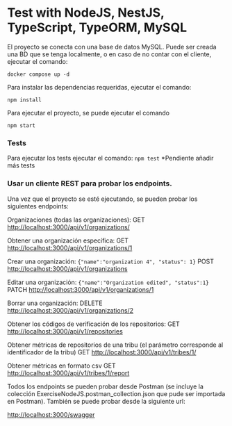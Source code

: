
# Test with NodeJS, NestJS, TypeScript, TypeORM, MySQL

El proyecto se conecta con una base de datos MySQL. Puede ser creada una BD que se tenga localmente, o en caso de no contar con el cliente, ejecutar el comando:
```
docker compose up -d
```
Para instalar las dependencias requeridas, ejecutar el comando:
```
npm install
```
Para ejecutar el proyecto, se puede ejecutar el comando 
```
npm start
```

### Tests 
Para ejecutar los tests ejecutar el comando:
`npm test`
*Pendiente añadir más tests

### Usar un cliente REST para probar los endpoints.

Una vez que el proyecto se esté ejecutando, se pueden probar los siguientes endpoints:

Organizaciones (todas las organizaciones):
GET  [http://localhost:3000/api/v1/organizations/](http://localhost:3000/api/v1/organizations/)


Obtener una organización específica:
GET  [http://localhost:3000/api/v1/organizations/1](http://localhost:3000/api/v1/organizations/1)


Crear una organización:
`{"name":"organization 4",
  "status": 1}`
POST  [http://localhost:3000/api/v1/organizations](http://localhost:3000/api/v1/organizations/1)

Editar una organización:
`{"name":"Organization edited",
"status":1}`
PATCH  [http://localhost:3000/api/v1/organizations/1](http://localhost:3000/api/v1/organizations/1)

Borrar una organización:
DELETE  [http://localhost:3000/api/v1/organizations/2](http://localhost:3000/api/v1/organizations/2)

Obtener los códigos de verificación de los repositorios:
GET  [http://localhost:3000/api/v1/repositories](http://localhost:3000/api/v1/repositories)


Obtener métricas de repositorios de una tribu (el parámetro corresponde al identificador de la tribu)
GET  [http://localhost:3000/api/v1/tribes/1/](http://localhost:3000/api/v1/tribes/1/)

Obtener métricas en formato csv
GET  [http://localhost:3000/api/v1/tribes/1/report](http://localhost:3000/api/v1/tribes/1/report)

Todos los endpoints se pueden probar desde Postman (se incluye la colección  ExerciseNodeJS.postman_collection.json que pude ser importada en Postman). También se puede probar desde la siguiente url: 

[http://localhost:3000/swagger](http://localhost:3000/swagger)